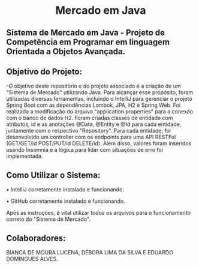 <h1 align="center">Mercado em Java</h1>
<p align="center">

</p>
<h2>Sistema de Mercado em Java - Projeto de Competência em Programar em linguagem Orientada a Objetos Avançada.</h2>
<h2>Objetivo do Projeto:</h1>
<p>-O objetivo deste repositório e do projeto associado é a criação de um "Sistema de Mercado" utilizando Java. Para alcançar esse propósito, foram utilizadas diversas ferramentas, incluindo o IntelliJ para gerenciar o projeto Spring Boot com as dependências Lombok, JPA, H2 e Spring Web. Foi realizada a modificação do arquivo "application.properties" para a conexão com o banco de dados H2. Foram criadas classes de entidade com atributos, id e as anotações @Data, @Entity e @Id para cada entidade, juntamente com o respectivo "Repository". Para cada entidade, foi desenvolvido um controller com os endpoints para uma API RESTFul (GET/GET/id POST/PUT/id DELETE/id). Além disso, valores foram inseridos usando Insomnia e a lógica para lidar com situações de erro foi implementada.</p>
<h2>Como Utilizar o Sistema:</h1>
<p>• IntelliJ corretamente instalado e funcionando.</p>
<p>• GitHub corretamente instalado e funcionando.</p>
<p> Após as instruções, é vital utilizar todos os arquivos para o funcionamento correto do "Sistema de Mercado".</p>
<h2>Colaboradores:</h1>
<p> BIANCA DE MOURA LUCENA,
DÉBORA LIMA DA SILVA E
EDUARDO DOMINGUES ALVES.</p>
